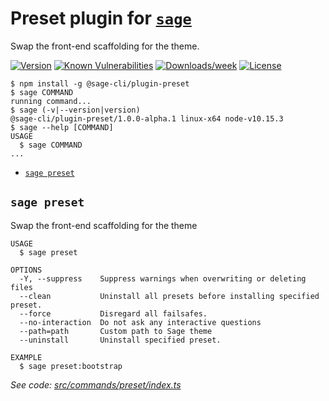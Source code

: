 Preset plugin for [`sage`](https://roots.io/sage/cli)
================

Swap the front-end scaffolding for the theme.

[![Version](https://img.shields.io/npm/v/@sage-cli/plugin-preset.svg)](https://npmjs.org/package/@sage-cli/plugin-preset)
[![Known Vulnerabilities](https://snyk.io/test/npm/@sage-cli/plugin-preset/badge.svg)](https://snyk.io/test/npm/@sage-cli/plugin-preset)
[![Downloads/week](https://img.shields.io/npm/dw/@sage-cli/plugin-preset.svg)](https://npmjs.org/package/@sage-cli/plugin-preset)
[![License](https://img.shields.io/npm/l/@sage-cli/plugin-preset.svg)](https://github.com/roots/sage-cli/blob/master/packages/preset/package.json)


<!-- toc -->

<!-- tocstop -->

<!-- usage -->
```sh-session
$ npm install -g @sage-cli/plugin-preset
$ sage COMMAND
running command...
$ sage (-v|--version|version)
@sage-cli/plugin-preset/1.0.0-alpha.1 linux-x64 node-v10.15.3
$ sage --help [COMMAND]
USAGE
  $ sage COMMAND
...
```
<!-- usagestop -->

<!-- commands -->
* [`sage preset`](#sage-preset)

## `sage preset`

Swap the front-end scaffolding for the theme

```
USAGE
  $ sage preset

OPTIONS
  -Y, --suppress    Suppress warnings when overwriting or deleting files
  --clean           Uninstall all presets before installing specified preset.
  --force           Disregard all failsafes.
  --no-interaction  Do not ask any interactive questions
  --path=path       Custom path to Sage theme
  --uninstall       Uninstall specified preset.

EXAMPLE
  $ sage preset:bootstrap
```

_See code: [src/commands/preset/index.ts](https://github.com/roots/sage-cli/blob/v1.0.0-alpha.1/packages/preset/src/commands/preset/index.ts)_
<!-- commandsstop -->
